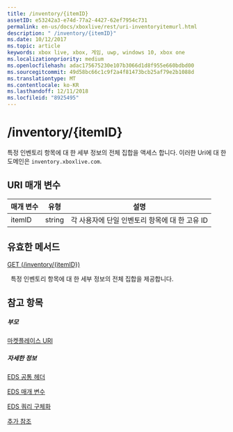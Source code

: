 ```yaml
---
title: /inventory/{itemID}
assetID: e53242a3-e74d-77a2-4427-62ef7954c731
permalink: en-us/docs/xboxlive/rest/uri-inventoryitemurl.html
description: " /inventory/{itemID}"
ms.date: 10/12/2017
ms.topic: article
keywords: xbox live, xbox, 게임, uwp, windows 10, xbox one
ms.localizationpriority: medium
ms.openlocfilehash: adac175675230e107b3066d1d8f955e660bdbd00
ms.sourcegitcommit: 49d58bc66c1c9f2a4f81473bcb25af79e2b1088d
ms.translationtype: MT
ms.contentlocale: ko-KR
ms.lasthandoff: 12/11/2018
ms.locfileid: "8925495"
---
```

# <a name="inventoryitemid"></a>/inventory/{itemID}
특정 인벤토리 항목에 대 한 세부 정보의 전체 집합을 액세스 합니다. 이러한 Uri에 대 한 도메인은 `inventory.xboxlive.com`.
 
<a id="ID4ET"></a>

 
## <a name="uri-parameters"></a>URI 매개 변수
 
| 매개 변수| 유형| 설명| 
| --- | --- | --- | 
| itemID| string| 각 사용자에 단일 인벤토리 항목에 대 한 고유 ID| 
  
<a id="ID4EPB"></a>

 
## <a name="valid-methods"></a>유효한 메서드

[GET (/inventory/{itemID})](uri-inventoryitemurlget.md)

&nbsp;&nbsp;특정 인벤토리 항목에 대 한 세부 정보의 전체 집합을 제공합니다.
 
<a id="ID4EZB"></a>

 
## <a name="see-also"></a>참고 항목
 
<a id="ID4E2B"></a>

 
##### <a name="parent"></a>부모 

[마켓플레이스 URI](atoc-reference-marketplace.md)

  
<a id="ID4EFC"></a>

 
##### <a name="further-information"></a>자세한 정보 

[EDS 공통 헤더](../../additional/edscommonheaders.md)

 [EDS 매개 변수](../../additional/edsparameters.md)

 [EDS 쿼리 구체화](../../additional/edsqueryrefiners.md)

 [추가 참조](../../additional/atoc-xboxlivews-reference-additional.md)

   